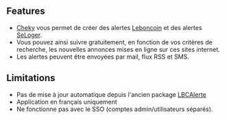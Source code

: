 ## Features

* [Cheky](https://www.cheky.net) vous permet de créer des alertes [Leboncoin](http://leboncoin.fr/) et des alertes [SeLoger](http://www.seloger.com/).
* Vous pouvez ainsi suivre gratuitement, en fonction de vos critères de recherche, les nouvelles annonces mises en ligne sur ces sites internet.
* Les alertes peuvent être envoyées par mail, flux RSS et SMS.

## Limitations

* Pas de mise à jour automatique depuis l'ancien package [LBCAlerte](https://github.com/YunoHost-Apps/LBCAlerte_ynh)
* Application en français uniquement
* Ne fonctionne pas avec le SSO (comptes admin/utilisateurs séparés).

